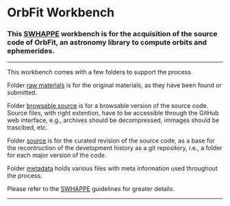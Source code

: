 # OrbFit Workbench

### This [SWHAPPE](https://github.com/Unipisa/SWHAPPE) workbench is for the acquisition of the source code of OrbFit, an astronomy library to compute orbits and ephemerides.  

-------------------

This workbench comes with a few folders to support the process.

Folder [raw materials](./raw_materials) is for the original materials, as they have been found or submitted.

Folder [browsable source](./browsable_source) is for a browsable version of the source code. Source files, with right extention, have to be accessible through the GitHub web interface, e.g., archives should be decompressed, immages should be trascibed, etc.

Folder [source](./source) is for the curated revision of the source code, as a base for the recontruction of the development history as a git repository, i.e., a folder for each major version of the code.

Folder [metadata](/.metadata) holds various files with meta information used throughout the process. 

Please refer to the [SWHAPPE](https://github.com/Unipisa/SWHAPPE) guidelines for greater details. 

-------------------
